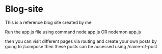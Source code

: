 # Blog-site
This is a reference blog site created by me

Run the app.js file using command 
node app.js
OR
nodemon app.js

then you can visit different pages via routing and create your own posts by going to /compose
then these posts can be accessed using /name-of-post
